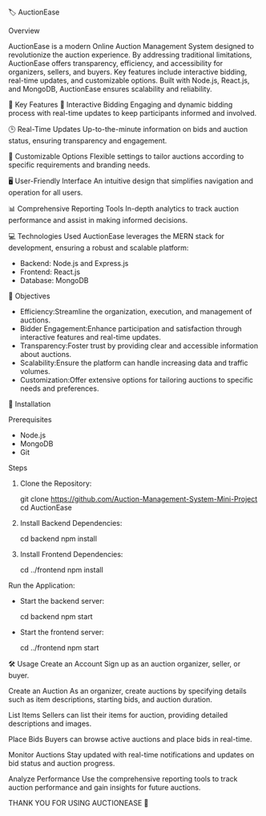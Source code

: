 🏷️ AuctionEase

 Overview 
 
AuctionEase is a modern Online Auction Management System designed to revolutionize the auction experience. By addressing traditional limitations, AuctionEase offers transparency, efficiency, and accessibility for organizers, sellers, and buyers. Key features include interactive bidding, real-time updates, and customizable options. Built with Node.js, React.js, and MongoDB, AuctionEase ensures scalability and reliability.

🚀 Key Features
🎯 Interactive Bidding
Engaging and dynamic bidding process with real-time updates to keep participants informed and involved.

🕒 Real-Time Updates
Up-to-the-minute information on bids and auction status, ensuring transparency and engagement.

🎨 Customizable Options
Flexible settings to tailor auctions according to specific requirements and branding needs.

🖥️ User-Friendly Interface
An intuitive design that simplifies navigation and operation for all users.

📊 Comprehensive Reporting Tools
In-depth analytics to track auction performance and assist in making informed decisions.

💻 Technologies Used
AuctionEase leverages the MERN stack for development, ensuring a robust and scalable platform:

- Backend: Node.js and Express.js
- Frontend: React.js
- Database: MongoDB

🎯 Objectives
- Efficiency:Streamline the organization, execution, and management of auctions.
- Bidder Engagement:Enhance participation and satisfaction through interactive features and real-time updates.
- Transparency:Foster trust by providing clear and accessible information about auctions.
- Scalability:Ensure the platform can handle increasing data and traffic volumes.
- Customization:Offer extensive options for tailoring auctions to specific needs and preferences.

🔧 Installation

Prerequisites
- Node.js
- MongoDB
- Git

Steps
1. Clone the Repository:
   
   git clone https://github.com/Auction-Management-System-Mini-Project
   cd AuctionEase
   
2. Install Backend Dependencies:
   
   cd backend
   npm install
   
3. Install Frontend Dependencies:
   
   cd ../frontend
   npm install
   

Run the Application:
- Start the backend server:
  
  cd backend
  npm start
  
- Start the frontend server:
  
  cd ../frontend
  npm start
  

🛠️ Usage
Create an Account
Sign up as an auction organizer, seller, or buyer.

Create an Auction
As an organizer, create auctions by specifying details such as item descriptions, starting bids, and auction duration.

List Items
Sellers can list their items for auction, providing detailed descriptions and images.

Place Bids
Buyers can browse active auctions and place bids in real-time.

 Monitor Auctions
Stay updated with real-time notifications and updates on bid status and auction progress.

Analyze Performance
Use the comprehensive reporting tools to track auction performance and gain insights for future auctions.



THANK YOU FOR USING AUCTIONEASE 🎉

